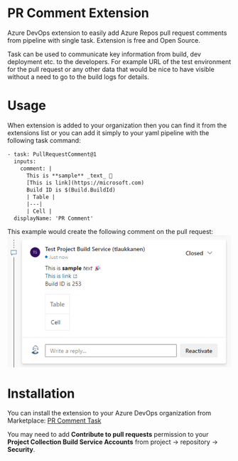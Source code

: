 # PR Comment Extension

Azure DevOps extension to easily add Azure Repos pull request comments from pipeline with single task. Extension is free and  Open Source.

Task can be used to communicate key information from build, dev deployment etc. to the developers. For example URL of the test environment for the pull request or any other data that would be nice to have visible without a need to go to the build logs for details.

# Usage

When extension is added to your organization then you can find it from the extensions list or you can add it simply to your yaml pipeline with the following task command:

```
- task: PullRequestComment@1
  inputs:
    comment: |
      This is **sample** _text_ 🎉
      [This is link](https://microsoft.com)
      Build ID is $(Build.BuildId)
      | Table |
      |---|
      | Cell |
  displayName: 'PR Comment'
```

This example would create the following comment on the pull request:
![Screenshot](screenshots/screen1.png)

# Installation

You can install the extension to your Azure DevOps organization from Marketplace:
[PR Comment Task](https://marketplace.visualstudio.com/items?itemName=TommiLaukkanen.pr-comment-extension)

You may need to add **Contribute to pull requests** permission to your **Project Collection Build Service Accounts** from project -> repository -> **Security**.
